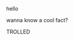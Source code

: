 hello

wanna know a cool fact?











































































































TROLLED
